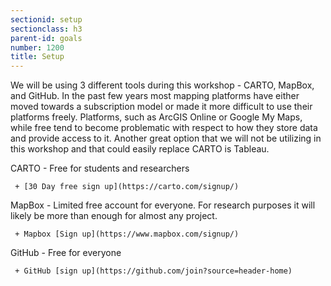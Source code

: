 ```yaml
---
sectionid: setup
sectionclass: h3
parent-id: goals
number: 1200
title: Setup
---
```

We will be using 3 different tools during this workshop - CARTO, MapBox, and GitHub. In the past few years most mapping platforms have either moved towards a subscription model or made it more difficult to use their platforms freely. Platforms, such as ArcGIS Online or Google My Maps, while free tend to become problematic with respect to how they store data and provide access to it. Another great option that we will not be utilizing in this workshop and that could easily replace CARTO is Tableau. 

CARTO - Free for students and researchers

     + [30 Day free sign up](https://carto.com/signup/)
MapBox - Limited free account for everyone. For research purposes it will likely be more than enough for almost any project.

     + Mapbox [Sign up](https://www.mapbox.com/signup/)
GitHub - Free for everyone

     + GitHub [sign up](https://github.com/join?source=header-home)
